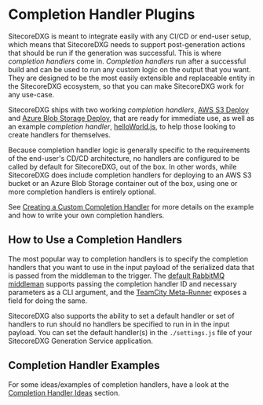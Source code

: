 # Completion Handler Plugins

SitecoreDXG is meant to integrate easily with any CI/CD or end-user setup, which means that SitecoreDXG needs to support post-generation actions that should be run if the generation was successful. This is where _completion handlers_ come in. _Completion handlers_ run after a successful build and can be used to run any custom logic on the output that you want. They are designed to be the most easily extensible and replaceable entity in the SitecoreDXG ecosystem, so that you can make SitecoreDXG work for any use-case.

SitecoreDXG ships with two working _completion handlers_, [AWS S3 Deploy](/getting-started/using-sitecoredxg/using-the-provided-aws-s3-deploy-completion-handler.md) and [Azure Blob Storage Deploy](/getting-started/using-sitecoredxg/using-the-provided-azure-blob-storage-deploy-completion-handler.md), that are ready for immediate use, as well as an example _completion handler_, [helloWorld.js](/how-to/creating-a-custom-completion-handler.md), to help those looking to create handlers for themselves.

Because completion handler logic is generally specific to the requirements of the end-user's CD/CD architecture, no handlers are configured to be called by default for SitecoreDXG, out of the box. In other words, while SitecoreDXG does include completion handlers for deploying to an AWS S3 bucket or an Azure Blob Storage container out of the box, using one or more completion handlers is entirely optional.

See [Creating a Custom Completion Handler](/how-to/creating-a-custom-completion-handler.md) for more details on the example and how to write your own completion handlers.

## How to Use a Completion Handlers

The most popular way to completion handlers is to specify the completion handlers that you want to use in the input payload of the serialized data that is passed from the middleman to the trigger. The [default RabbitMQ middleman](/getting-started/using-sitecoredxg/using-the-default-rabbitmq-middleman-and-trigger.md) supports passing the completion handler ID and necessary parameters as a CLI argument, and the [TeamCity Meta-Runner](/how-to/cicd/integrating-the-default-teamcity-rabbitmq-meta-runner.md) exposes a field for doing the same.

SitecoreDXG also supports the ability to set a default handler or set of handlers to run should no handlers be specified to run in in the input payload. You can set the default handler\(s\) in the `./settings.js` file of your SitecoreDXG Generation Service application.

## Completion Handler Examples

For some ideas/examples of completion handlers, have a look at the [Completion Handler Ideas](/how-to/creating-a-custom-completion-handler.md#completion-handler-ideas) section.

